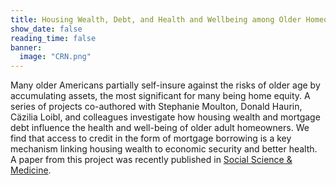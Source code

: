```yaml
---
title: Housing Wealth, Debt, and Health and Wellbeing among Older Homeowners
show_date: false
reading_time: false
banner:
  image: "CRN.png"
---
```

Many older Americans partially self-insure against the risks of older age by accumulating assets, the most significant for many being home equity. A series of projects co-authored with Stephanie Moulton, Donald Haurin, Cäzilia Loibl, and colleagues investigate how housing wealth and mortgage debt influence the health and well-being of older adult homeowners. We find that access to credit in the form of mortgage borrowing is a key mechanism linking housing wealth to economic security and better health. A paper from this project was recently published in [Social Science & Medicine](https://doi.org/10.1016/j.socscimed.2022.115437). 
